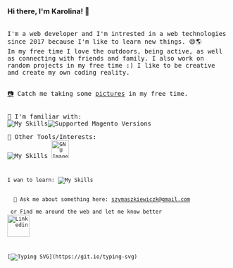 ### Hi there, I'm Karolina! 👋 
<!--[![Typing SVG](https://readme-typing-svg.demolab.com?font=Fira+Code&pause=1000&color=07F76C&width=435&lines=It's+great+to+have+you+here!)](https://git.io/typing-svg)-->
<br> 

<samp>
I'm a web developer and I'm intrested in a web technologies since 2017 because I'm like to learn new things. 😄🌎 <br>
In my free time I love the outdoors, being active, as well as connecting with friends and family. I also work on random projects in my free time :)
I like to be creative and create my own coding reality.<br><br>

[📷](https://www.flickr.com/photos/184775256@N04/) Catch me taking some <a href="hhttps://www.flickr.com/photos/184775256@N04/">pictures</a> in my free time.
</samp>
<br><br>

🔭 <samp>I'm familiar with:</samp> <br>
![My Skills](https://skillicons.dev/icons?i=js,html,css,bootstrap,wordpress)![Supported Magento Versions](https://img.shields.io/badge/magento--brightgreen.svg?logo=magento&longCache=true&style=for-the-badge)

🔗 <samp>Other Tools/Interests:</samp><br>
![My Skills](https://skillicons.dev/icons?i=figma,github,git,vscode)
<code><img title="GIMP" alt="GNU Image Manipulation Program - GIMP" width="40px" src="https://cdn.jsdelivr.net/gh/devicons/devicon/icons/gimp/gimp-original.svg" />

<samp>I wan to learn:</samp>
![My Skills](https://skillicons.dev/icons?i=vue,flutter)
<br><br>
<samp>
💬 Ask me about something here: szymaszkiewiczk@gmail.com
<br> or 
Find me around the web and let me know better
<a target="_blank" href="https://www.linkedin.com/in/karolina-szymaszkiewicz-b2449b12a/"><img width="50px" src="https://i.ibb.co/y5PbksN/Linkedin.png" alt="Linkedin" border="0"></a>
</samp>



[![Typing SVG](https://readme-typing-svg.demolab.com?font=Fira+Code&pause=1000&color=07F76C&width=435&lines=Thanks+for+visting+my+profile!)](https://git.io/typing-svg) 
<!--
![Anurag's GitHub stats](https://github-readme-stats.vercel.app/api?username=karlasz&show_icons=true)
-->


<!--


Here are some ideas to get you started:

- 🔭 I’m currently working on ...
- 🌱 I’m currently learning ...
- 👯 I’m looking to collaborate on ...
- 🤔 I’m looking for help with ...
- 💬 Ask me about ...
- 📫 How to reach me: ...
- 😄 Pronouns: ...
- ⚡ Fun fact: ...
-->
